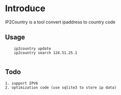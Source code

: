 # Introduce

IP2Country is a tool convert ipaddress to country code


## Usage

```
    ip2country update
    ip2country search 124.51.25.1
 
```   
## Todo
    1. support IPV6
    2. optimization code (use sqlite3 to store ip data)
    


    

 